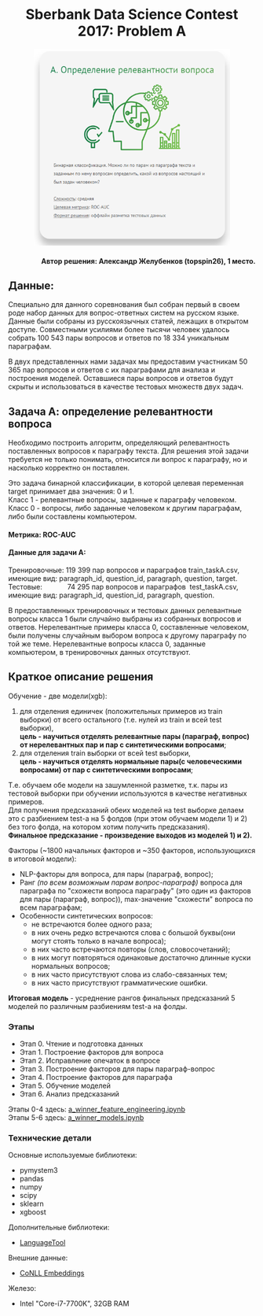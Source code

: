 <h1 align='center'>
Sberbank Data Science Contest 2017: Problem A
</h1>
<p align="center"><img src="img/task_a.png" width=400px; height=400px;></p>
<h4 align='right'>
Автор решения: Александр Желубенков (topspin26), 1 место.
</h4>

## Данные:

Специально для данного соревнования был собран первый в своем роде набор данных для вопрос-ответных систем на русском языке. Данные были собраны из русскоязычных статей, лежащих в открытом доступе. Совместными усилиями более тысячи человек удалось собрать 100 543 пары вопросов и ответов по 18 334 уникальным параграфам.

В двух представленных нами задачах мы предоставим участникам 50 365 пар вопросов и ответов с их параграфами для анализа и построения моделей. Оставшиеся пары вопросов и ответов будут скрыты и использоваться в качестве тестовых множеств двух задач.

## Задача А: определение релевантности вопроса

Необходимо построить алгоритм, определяющий релевантность поставленных вопросов к параграфу текста. Для решения этой задачи требуется не только понимать, относится ли вопрос к параграфу, но и насколько корректно он поставлен.

Это задача бинарной классификации, в которой целевая переменная target принимает два значения: 0 и 1.<br> Класс 1 - релевантные вопросы, заданные к параграфу человеком.<br> Класс 0 - вопросы, либо заданные человеком к другим параграфам, либо были составлены компьютером.

#### Метрика: ROC-AUC

#### Данные для задачи A:

Тренировочные: 119 399 пар вопросов и параграфов train_taskA.csv, имеющие вид: paragraph_id, question_id, paragraph, question, target.<br>Тестовые:  &nbsp;&nbsp;&nbsp;&nbsp;&nbsp;&nbsp;&nbsp;&nbsp;&nbsp;&nbsp;&nbsp; 74 295 пар вопросов и параграфов &nbsp;test_taskA.csv, имеющие вид: paragraph_id, question_id, paragraph, question.

В предоставленных тренировочных и тестовых данных релевантные вопросы класса 1 были случайно выбраны из собранных вопросов и ответов. Нерелевантные примеры класса 0, составленные человеком, были получены случайным выбором вопроса к другому параграфу по той же теме. Нерелевантные вопросы класса 0, заданные компьютером, в тренировочных данных отсутствуют.

## Краткое описание решения

Обучение - две модели(xgb):
1. для отделения единичек (положительных примеров из train выборки) от всего остального (т.е. нулей из train и всей test выборки),<br> **цель - научиться отделять релевантные пары (параграф, вопрос) от нерелевантных пар и пар с синтетическими вопросами**;
2. для отделения train выборки от всей test выборки,<br> **цель - научиться отделять нормальные пары(с человеческими вопросами) от пар с синтетическими вопросами**;

Т.е. обучаем обе модели на зашумленной разметке, т.к. пары из тестовой выборки при обучении используются в качестве негативных примеров. <br>
Для получения предсказаний обеих моделей на test выборке делаем это с разбиением test-а на 5 фолдов (при этом обучаем модели 1) и 2) без того фолда, на котором хотим получить предсказания).<br>
**Финальное предсказание - произведение выходов из моделей 1) и 2).**

Факторы (~1800 начальных факторов и ~350 факторов, использующихся в итоговой модели):
- NLP-факторы для вопроса, для пары (параграф, вопрос);
- Ранг _(по всем возможным парам вопрос-параграф)_ вопроса для параграфа по "схожести вопроса параграфу" (это один из факторов для пары (параграф, вопрос)), max-значение "схожести" вопроса по всем параграфам;
- Особенности синтетических вопросов: 
  - не встречаются более одного раза;
  - в них очень редко встречаются слова с большой буквы(они могут стоять только в начале вопроса);
  - в них часто встречаются повторы (слов, словосочетаний);
  - в них могут повторяться одинаковые достаточно длинные куски нормальных вопросов;
  - в них часто присутствуют слова из слабо-связанных тем;
  - в них часто присутствуют грамматические ошибки.

**Итоговая модель** - усреднение рангов финальных предсказаний 5 моделей по различным разбиениям test-а на фолды.

### Этапы

* Этап 0. Чтение и подготовка данных
* Этап 1. Построение факторов для вопроса
* Этап 2. Исправление опечаток в вопросе
* Этап 3. Построение факторов для пары параграф-вопрос
* Этап 4. Построение факторов для параграфа
* Этап 5. Обучение моделей
* Этап 6. Анализ предсказаний

Этапы 0-4 здесь: [a_winner_feature_engineering.ipynb](a_winner_feature_engineering.ipynb)<br>
Этапы 5-6 здесь: [a_winner_models.ipynb](a_winner_models.ipynb)

### Технические детали

Основные используемые библиотеки:
* pymystem3
* pandas
* numpy
* scipy
* sklearn
* xgboost

Дополнительные библиотеки:
* [LanguageTool](http://wiki.languagetool.org/)

Внешние данные:

* [CoNLL Embeddings](https://lindat.mff.cuni.cz/repository/xmlui/handle/11234/1-1989)

Железо: 
* Intel "Core-i7-7700K", 32GB RAM



